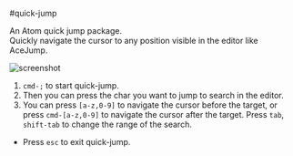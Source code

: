 #quick-jump

An Atom quick jump package.  
Quickly navigate the cursor to any position visible in the editor like AceJump.

![screenshot](https://raw.githubusercontent.com/kelp404/quick-jump/master/_images/quick-jump.gif)

1. `cmd-;` to start quick-jump.  
2. Then you can press the char you want to jump to search in the editor.  
3. You can press `[a-z,0-9]` to navigate the cursor before the target, or press `cmd-[a-z,0-9]` to navigate the cursor after the target. Press `tab`, `shift-tab` to change the range of the search.


+ Press `esc` to exit quick-jump.
